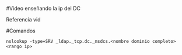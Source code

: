#Video enseñando la ip del DC

Referencia vid

#Comandos

```
nslookup -type=SRV _ldap._tcp.dc._msdcs.<nombre dominio completo> <rango ip>
```
